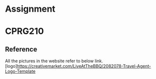# Assignment
# CPRG210

## Reference
All the pictures in the website refer to below link.
[logo]https://creativemarket.com/LiveAtTheBBQ/2082078-Travel-Agent-Logo-Template